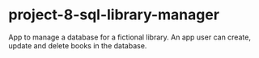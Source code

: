 # project-8-sql-library-manager
 
App to manage a database for a fictional library. An  app user can create, update and delete books in the database.